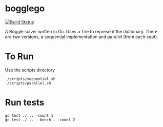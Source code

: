 # bogglego

[![Build Status](https://travis-ci.com/mikehelmick/bogglego.svg?branch=master)](https://travis-ci.com/mikehelmick/bogglego)

A Boggle solver written in Go. Uses a Trie to represent the dictionary.
There are two versions, a sequential implementation and parallel (from each
spot).

# To Run

Use the scripts directory

```
./scripts/sequential.sh
./scripts/parallel.sh
```

# Run tests

```
go test ./... -count 1
go test ./... --bench . -count 2
```
